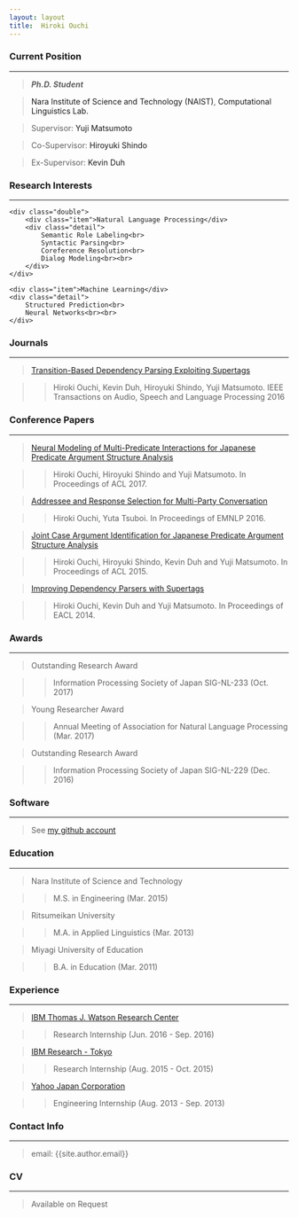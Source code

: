 ```yaml
---
layout: layout
title:  Hiroki Ouchi
---
```


<div class="content">
	<h3>Current Position</h3>
	<hr>
	<blockquote>
		<p><b><i>Ph.D. Student</i></b></p>
	</blockquote>
	<blockquote>
		<p><a href="http://www.naist.jp/" style="text-decoration:none;">Nara Institute of Science and Technology (NAIST)</a>, 
		<a href="http://cl.naist.jp/index.php" style="text-decoration:none;">Computational Linguistics Lab.</a></p>
	</blockquote>
	<blockquote>
		<p>Supervisor: <a href="http://cl.naist.jp/staff/matsu/home-e.html" style="text-decoration:none;">Yuji Matsumoto</a></p>
	</blockquote>
	<blockquote>
		<p>Co-Supervisor: <a href="http://www.hshindo.com/index.html" style="text-decoration:none;">Hiroyuki Shindo</a></p>
	</blockquote>
	<blockquote>
		<p>Ex-Supervisor: <a href="http://cs.jhu.edu/~kevinduh/" style="text-decoration:none;">Kevin Duh</a></p>
	</blockquote>
</div>


<div class="content">
	<h3>Research Interests</h3>
	<hr>

	<div class="double">
		<div class="item">Natural Language Processing</div>
		<div class="detail">
			Semantic Role Labeling<br>
			Syntactic Parsing<br>
			Coreference Resolution<br>
			Dialog Modeling<br><br>
		</div>
	</div>

	<div class="item">Machine Learning</div>
	<div class="detail">
		Structured Prediction<br>
		Neural Networks<br><br>
	</div>
</div>

<div style="clear:left;"></div>

<div class="content">
	<h3>Journals</h3>
	<hr>
</div>

> [Transition-Based Dependency Parsing Exploiting Supertags][6]

>> Hiroki Ouchi, Kevin Duh, Hiroyuki Shindo, Yuji Matsumoto. IEEE Transactions on Audio, Speech and Language Processing 2016

<div class="content">
	<h3>Conference Papers</h3>
	<hr>
</div>

> [Neural Modeling of Multi-Predicate Interactions for Japanese Predicate Argument Structure Analysis][7]

>> Hiroki Ouchi, Hiroyuki Shindo and Yuji Matsumoto. In Proceedings of ACL 2017.

> [Addressee and Response Selection for Multi-Party Conversation][5]

>> Hiroki Ouchi, Yuta Tsuboi. In Proceedings of EMNLP 2016.

> [Joint Case Argument Identification for Japanese Predicate Argument Structure Analysis][4]

>> Hiroki Ouchi, Hiroyuki Shindo, Kevin Duh and Yuji Matsumoto. In Proceedings of ACL 2015.

> [Improving Dependency Parsers with Supertags][3]

>> Hiroki Ouchi, Kevin Duh and Yuji Matsumoto. In Proceedings of EACL 2014.


<div class="content">
	<h3>Awards</h3>
	<hr>
</div>

> Outstanding Research Award

>> Information Processing Society of Japan SIG-NL-233 (Oct. 2017)

> Young Researcher Award

>> Annual Meeting of Association for Natural Language Processing (Mar. 2017)

> Outstanding Research Award

>> Information Processing Society of Japan SIG-NL-229 (Dec. 2016)


<div class="content">
	<h3>Software</h3>
	<hr>
</div>

> See [my github account][11]

<div class="content">
	<h3>Education</h3>
	<hr>
</div>

> Nara Institute of Science and Technology

>> M.S. in Engineering (Mar. 2015)

> Ritsumeikan University

>> M.A. in Applied Linguistics (Mar. 2013)

> Miyagi University of Education

>> B.A. in Education (Mar. 2011)


<div class="content">
	<h3>Experience</h3>
	<hr>
</div>

> [IBM Thomas J. Watson Research Center][21]

>> Research Internship (Jun. 2016 - Sep. 2016)

> [IBM Research - Tokyo][22]

>> Research Internship (Aug. 2015 - Oct. 2015)

> [Yahoo Japan Corporation][23]

>> Engineering Internship (Aug. 2013 - Sep. 2013)


<div class="content">
	<h3>Contact Info</h3>
	<hr>
</div>

> email: {{site.author.email}}


<div class="content">
<h3>CV</h3>
<hr>
</div>

> Available on Request

[3]: https://aclweb.org/anthology/E/E14/E14-4030.pdf
[4]: https://aclweb.org/anthology/P/P15/P15-1093.pdf
[5]: https://aclweb.org/anthology/D/D16/D16-1231.pdf
[6]: http://ieeexplore.ieee.org/document/7533450/
[7]: http://aclweb.org/anthology/P/P17/P17-1146.pdf
[11]: https://github.com/hiroki13
[21]: https://www.research.ibm.com/labs/watson/
[22]: https://www.research.ibm.com/labs/tokyo/index_j.shtml
[23]: http://docs.yahoo.co.jp/

